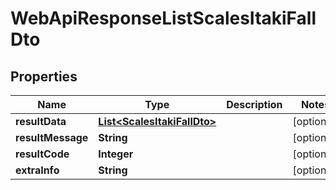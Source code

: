 
# WebApiResponseListScalesItakiFallDto

## Properties
Name | Type | Description | Notes
------------ | ------------- | ------------- | -------------
**resultData** | [**List&lt;ScalesItakiFallDto&gt;**](ScalesItakiFallDto.md) |  |  [optional]
**resultMessage** | **String** |  |  [optional]
**resultCode** | **Integer** |  |  [optional]
**extraInfo** | **String** |  |  [optional]



